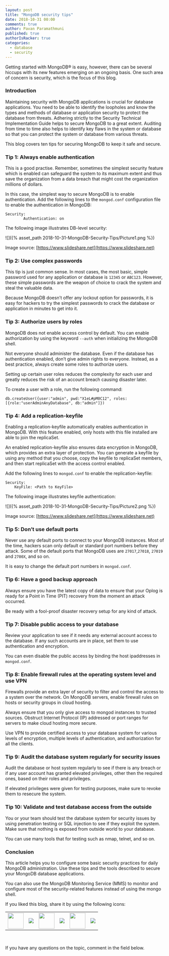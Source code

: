 ```yaml
---
layout: post
title: "MongoDB security tips"
date: 2018-10-31 00:00
comments: true
author: Pavan Paramathmuni
published: true
authorIsRacker: true
categories:
  - database
  - security
---
```


Getting started with MongoDB&reg; is easy, however, there can be several hiccups
with its new features emerging on an ongoing basis. One such area of concern is
security, which is the focus of this blog.

<!-- more -->

### Introduction

Maintaining security with MongoDB applications is crucial for database
applications. You need to be able to identify the loopholes and know the types
and methods of database or application security to protect the database from
threats. Adhering strictly to the Security Technical Implementation Guide helps
to secure  MongoDB to a great extent. Auditing from time to time also helps to
identify key flaws in the system or database so that you can protect the system
or database from various threats.

This blog covers ten tips for securing MongoDB to keep it safe and secure.


### Tip 1: Always enable authentication

This is a good practise. Remember, sometimes the simplest security feature which
is enabled can safeguard the system to its maximum extent and thus save the
organization from a data breach that might cost the organization millions of
dollars.

In this case, the simplest way to secure MongoDB is to enable authentication.
Add the following lines to the `mongod.conf` configuration file to enable the
authentication in MongoDB:

    Security:
		    Authentication: on

The following image illustrates DB-level security:

![]({% asset_path 2018-10-31-MongoDB-Security-Tips/Picture1.png %})

Image source: [https://www.slideshare.net](https://www.slideshare.net)

### Tip 2: Use complex passwords

This tip is just common sense.  In most cases, the most basic, simple password
used for any application or database is `12345` or `ABC123`. However, these simple
passwords are the weapon of choice to crack the system and steal the valuable
data.

Because MongoDB doesn’t offer any lockout option for passwords, it is easy for
hackers to try the simplest passwords to crack the database or application in
minutes to get into it.

### Tip 3: Authorize users by roles

MongoDB does not enable access control by default. You can enable authorization
by using the keyword `--auth` when initializing the MongoDB shell.

Not everyone should administer the database. Even if the database has
authentication enabled, don’t give admin rights to everyone. Instead, as a best
practice, always create some roles to authorize users.

Setting up certain user roles reduces the complexity for each user and greatly
reduces the risk of an account breach causing disaster later.

To create a user with a role, run the following command:

    db.createUser({user:"admin", pwd:"X1eL#pM0C12", roles:[{role:"userAdminAnyDatabase", db:"admin"]})

### Tip 4: Add a replication-keyfile

Enabling a replication-keyfile automatically enables authentication in MongoDB.
With this feature enabled, only hosts with this file installed are able to join
the replicaSet.

An enabled replication-keyfile also ensures data encryption in MongoDB,
which provides an extra layer of protection. You can generate a keyfile by using
any method that you choose, copy the keyfile to replicaSet members, and then
start replicaSet with the access control enabled.

Add the following lines to `mongod.conf` to enable the replication-keyfile:

    Security:
	    KeyFile: <Path to KeyFile>

The following image illustrates keyfile authentication:

![]({% asset_path 2018-10-31-MongoDB-Security-Tips/Picture2.png %})

Image source: [https://www.slideshare.net](https://www.slideshare.net)

### Tip 5: Don’t use default ports

Never use any default ports to connect to your MongoDB instances. Most of the
time, hackers scan only default or standard port numbers before they attack.
Some of the default ports that MongoDB uses are `27017`,`27018`, `27019` and
`2700X`, and so on.

It is easy to change the default port numbers in `mongod.conf`.

### Tip 6: Have a good backup approach

Always ensure you have the latest copy of data to ensure that your Oplog is
ready for a Point in Time (PIT) recovery from the moment an attack occurred.

Be ready with a fool-proof disaster recovery setup for any kind of attack.

### Tip 7: Disable public access to your database

Review your application to see if it needs any external account access to the
database. If any such accounts are in place, set them to use authentication and
encryption.

You can even disable the public access by binding the host ipaddresses in
`mongod.conf`.

### Tip 8: Enable firewall rules at the operating system level and use VPN

Firewalls provide an extra layer of security to filter and control the access
to a system over the network. On MongoDB servers, enable firewall rules on hosts
or security groups in cloud hosting.

Always ensure that you only give access to mongod instances to trusted sources.
Obstruct Internet Protocol (IP) addressed or port ranges for servers to make
cloud hosting more secure.

Use VPN to provide certified access to your database system for various levels
of encryption, multiple levels of authentication, and authorization for all the
clients.

### Tip 9: Audit the database system regularly for security issues

Audit the database or host system regularly to see if there is any breach or
if any user account has granted elevated privileges, other then the required
ones, based on their roles and privileges.

If elevated privileges were given for testing purposes, make sure to revoke
them to resecure the system.

### Tip 10: Validate and test database access from the outside

You or your team should test the database system for security issues by using
penetration testing or SQL injection to see if they exploit the system. Make
sure that nothing is exposed from outside world to your database.

You can use many tools that for testing such as nmap, telnet, and so on.

### Conclusion

This article helps you to configure some basic security practices for daily
MongoDB administration. Use these tips and the tools described to secure your
MongoDB database applications.

You can also use the MongoDB Monitoring Service (MMS) to monitor and configure
most of the security-related features instead of using the mongo shell.

<table>
  <tr>If you liked this blog, share it by using the following icons:</tr>
  <tr>
   <td>
       <img src="{% asset_path line-tile.png %}" width=50 >
    </td>
    <td>
      <a href="https://twitter.com/home?status=https%3A//developer.rackspace.com/blog/applications-monitoring-creating-a-smoother-financial-close/">
        <img src="{% asset_path shareT.png %}">
      </a>
    </td>
    <td>
       <img src="{% asset_path line-tile.png %}" width=50 >
    </td>
    <td>
      <a href="https://www.facebook.com/sharer/sharer.php?u=https%3A//developer.rackspace.com/blog/applications-monitoring-creating-a-smoother-financial-close/">
        <img src="{% asset_path shareFB.png %}">
      </a>
    </td>
    <td>
       <img src="{% asset_path line-tile.png %}" width=50 >
    </td>
    <td>
      <a href="https://www.linkedin.com/shareArticle?mini=true&url=https%3A//developer.rackspace.com/blog/applications-monitoring-creating-a-smoother-financial-close&summary=&source=">
        <img src="{% asset_path shareL.png %}">
      </a>
    </td>
  </tr>
</table>

</br>


If you have any questions on the topic, comment in the field below.

